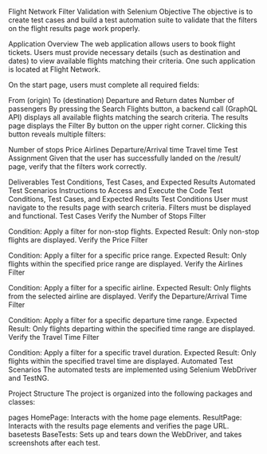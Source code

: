 
Flight Network Filter Validation with Selenium
Objective
The objective is to create test cases and build a test automation suite to validate that the filters on the flight results page work properly.

Application Overview
The web application allows users to book flight tickets. Users must provide necessary details (such as destination and dates) to view available flights matching their criteria. One such application is located at Flight Network.

On the start page, users must complete all required fields:

From (origin)
To (destination)
Departure and Return dates
Number of passengers
By pressing the Search Flights button, a backend call (GraphQL API) displays all available flights matching the search criteria. The results page displays the Filter By button on the upper right corner. Clicking this button reveals multiple filters:

Number of stops
Price
Airlines
Departure/Arrival time
Travel time
Test Assignment
Given that the user has successfully landed on the /result/ page, verify that the filters work correctly.

Deliverables
Test Conditions, Test Cases, and Expected Results
Automated Test Scenarios
Instructions to Access and Execute the Code
Test Conditions, Test Cases, and Expected Results
Test Conditions
User must navigate to the results page with search criteria.
Filters must be displayed and functional.
Test Cases
Verify the Number of Stops Filter

Condition: Apply a filter for non-stop flights.
Expected Result: Only non-stop flights are displayed.
Verify the Price Filter

Condition: Apply a filter for a specific price range.
Expected Result: Only flights within the specified price range are displayed.
Verify the Airlines Filter

Condition: Apply a filter for a specific airline.
Expected Result: Only flights from the selected airline are displayed.
Verify the Departure/Arrival Time Filter

Condition: Apply a filter for a specific departure time range.
Expected Result: Only flights departing within the specified time range are displayed.
Verify the Travel Time Filter

Condition: Apply a filter for a specific travel duration.
Expected Result: Only flights within the specified travel time are displayed.
Automated Test Scenarios
The automated tests are implemented using Selenium WebDriver and TestNG.

Project Structure
The project is organized into the following packages and classes:

pages
HomePage: Interacts with the home page elements.
ResultPage: Interacts with the results page elements and verifies the page URL.
basetests
BaseTests: Sets up and tears down the WebDriver, and takes screenshots after each test.
